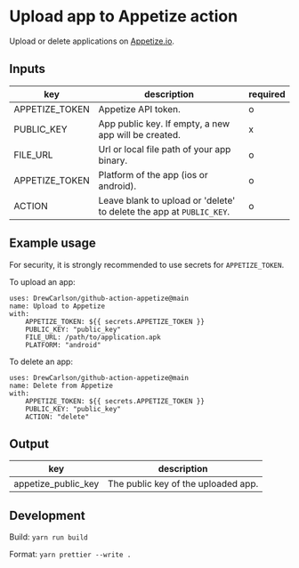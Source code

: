 # Upload app to Appetize action

Upload or delete applications on [Appetize.io](https://appetize.io).

## Inputs

| key            | description                                                          | required |
| -------------- | -------------------------------------------------------------------- | -------- |
| APPETIZE_TOKEN | Appetize API token.                                                  | o        |
| PUBLIC_KEY     | App public key. If empty, a new app will be created.                 | x        |
| FILE_URL       | Url or local file path of your app binary.                           | o        |
| APPETIZE_TOKEN | Platform of the app (ios or android).                                | o        |
| ACTION         | Leave blank to upload or 'delete' to delete the app at `PUBLIC_KEY`. | o        |

## Example usage

For security, it is strongly recommended to use secrets for `APPETIZE_TOKEN`.

To upload an app:

```
uses: DrewCarlson/github-action-appetize@main
name: Upload to Appetize
with:
    APPETIZE_TOKEN: ${{ secrets.APPETIZE_TOKEN }}
    PUBLIC_KEY: "public_key"
    FILE_URL: /path/to/application.apk
    PLATFORM: "android"
```

To delete an app:

```
uses: DrewCarlson/github-action-appetize@main
name: Delete from Appetize
with:
    APPETIZE_TOKEN: ${{ secrets.APPETIZE_TOKEN }}
    PUBLIC_KEY: "public_key"
    ACTION: "delete"
```

## Output

| key                 | description                         |
| ------------------- | ----------------------------------- |
| appetize_public_key | The public key of the uploaded app. |

## Development

Build: `yarn run build`

Format: `yarn prettier --write .`
